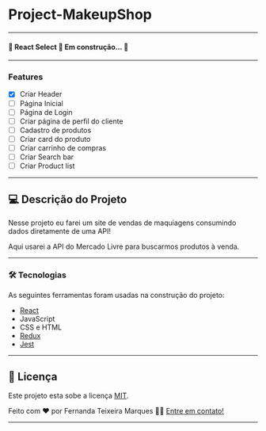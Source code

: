 # Project-MakeupShop

---

<h4> 
	🚧  React Select 🚀 Em construção...  🚧
</h4>

---

### Features

- [x] Criar Header
- [ ] Página Inicial
- [ ] Página de Login
- [ ] Criar página de perfil do cliente
- [ ] Cadastro de produtos
- [ ] Criar card do produto
- [ ] Criar carrinho de compras
- [ ] Criar Search bar
- [ ] Criar Product list

---

## 💻 Descrição do Projeto

<p>Nesse projeto eu farei um site de vendas de maquiagens consumindo dados diretamente de uma API!</p>
<p>Aqui usarei a API do Mercado Livre para buscarmos produtos à venda.</p>
 
 ---

### 🛠 Tecnologias

As seguintes ferramentas foram usadas na construção do projeto:

- [React](https://pt-br.reactjs.org/)
- JavaScript
- CSS e HTML
- [Redux](https://redux.js.org/)
- [Jest](https://jestjs.io/pt-BR/)

---

## 📝 Licença

Este projeto esta sobe a licença [MIT](./LICENSE).

Feito com ❤️ por Fernanda Teixeira Marques 👋🏽 [Entre em contato!](https://www.linkedin.com/in/fernandadesenvolvedoraweb/)

---